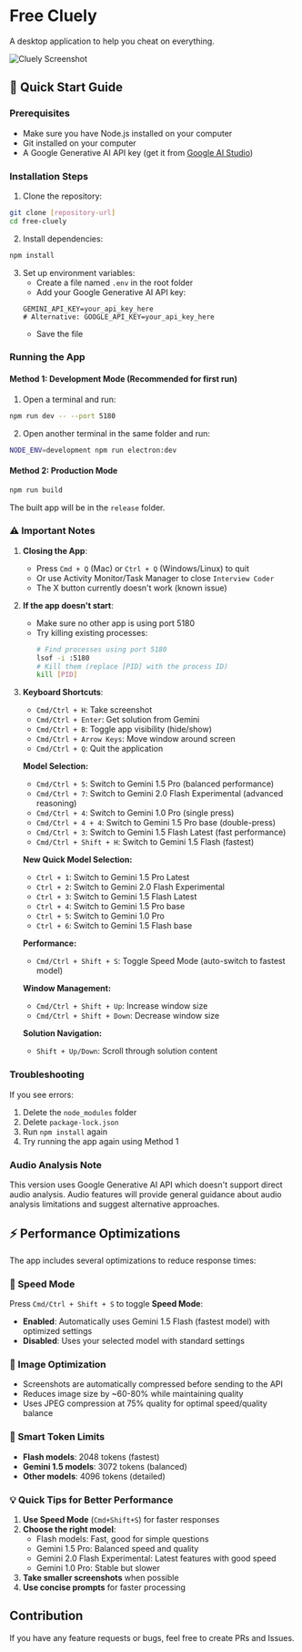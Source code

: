 # Free Cluely

A desktop application to help you cheat on everything. 

![Cluely Screenshot](image.png)

## 🚀 Quick Start Guide

### Prerequisites
- Make sure you have Node.js installed on your computer
- Git installed on your computer
- A Google Generative AI API key (get it from [Google AI Studio](https://aistudio.google.com/app/apikey))

### Installation Steps

1. Clone the repository:
```bash
git clone [repository-url]
cd free-cluely
```

2. Install dependencies:
```bash
npm install
```

3. Set up environment variables:
   - Create a file named `.env` in the root folder
   - Add your Google Generative AI API key:
   ```
   GEMINI_API_KEY=your_api_key_here
   # Alternative: GOOGLE_API_KEY=your_api_key_here
   ```
   - Save the file

### Running the App

#### Method 1: Development Mode (Recommended for first run)
1. Open a terminal and run:
```bash
npm run dev -- --port 5180
```

2. Open another terminal in the same folder and run:
```bash
NODE_ENV=development npm run electron:dev
```

#### Method 2: Production Mode
```bash
npm run build
```
The built app will be in the `release` folder.

### ⚠️ Important Notes

1. **Closing the App**: 
   - Press `Cmd + Q` (Mac) or `Ctrl + Q` (Windows/Linux) to quit
   - Or use Activity Monitor/Task Manager to close `Interview Coder`
   - The X button currently doesn't work (known issue)

2. **If the app doesn't start**:
   - Make sure no other app is using port 5180
   - Try killing existing processes:
     ```bash
     # Find processes using port 5180
     lsof -i :5180
     # Kill them (replace [PID] with the process ID)
     kill [PID]
     ```

3. **Keyboard Shortcuts**:
   * `Cmd/Ctrl + H`: Take screenshot
   * `Cmd/Ctrl + Enter`: Get solution from Gemini
   * `Cmd/Ctrl + B`: Toggle app visibility (hide/show)
   * `Cmd/Ctrl + Arrow Keys`: Move window around screen
   * `Cmd/Ctrl + Q`: Quit the application
   
   **Model Selection:**
   * `Cmd/Ctrl + 5`: Switch to Gemini 1.5 Pro (balanced performance)
   * `Cmd/Ctrl + 7`: Switch to Gemini 2.0 Flash Experimental (advanced reasoning)
   * `Cmd/Ctrl + 4`: Switch to Gemini 1.0 Pro (single press)
   * `Cmd/Ctrl + 4 + 4`: Switch to Gemini 1.5 Pro base (double-press)
   * `Cmd/Ctrl + 3`: Switch to Gemini 1.5 Flash Latest (fast performance)
   * `Cmd/Ctrl + Shift + H`: Switch to Gemini 1.5 Flash (fastest)
   
   **New Quick Model Selection:**
   * `Ctrl + 1`: Switch to Gemini 1.5 Pro Latest
   * `Ctrl + 2`: Switch to Gemini 2.0 Flash Experimental
   * `Ctrl + 3`: Switch to Gemini 1.5 Flash Latest
   * `Ctrl + 4`: Switch to Gemini 1.5 Pro base
   * `Ctrl + 5`: Switch to Gemini 1.0 Pro
   * `Ctrl + 6`: Switch to Gemini 1.5 Flash base
   
   **Performance:**
   * `Cmd/Ctrl + Shift + S`: Toggle Speed Mode (auto-switch to fastest model)
   
   **Window Management:**
   * `Cmd/Ctrl + Shift + Up`: Increase window size
   * `Cmd/Ctrl + Shift + Down`: Decrease window size
   
   **Solution Navigation:**
   * `Shift + Up/Down`: Scroll through solution content

### Troubleshooting

If you see errors:
1. Delete the `node_modules` folder
2. Delete `package-lock.json`
3. Run `npm install` again
4. Try running the app again using Method 1

### Audio Analysis Note

This version uses Google Generative AI API which doesn't support direct audio analysis. Audio features will provide general guidance about audio analysis limitations and suggest alternative approaches.

## ⚡ Performance Optimizations

The app includes several optimizations to reduce response times:

### 🚀 Speed Mode
Press `Cmd/Ctrl + Shift + S` to toggle **Speed Mode**:
- **Enabled**: Automatically uses Gemini 1.5 Flash (fastest model) with optimized settings
- **Disabled**: Uses your selected model with standard settings

### 📸 Image Optimization
- Screenshots are automatically compressed before sending to the API
- Reduces image size by ~60-80% while maintaining quality
- Uses JPEG compression at 75% quality for optimal speed/quality balance

### 🎯 Smart Token Limits
- **Flash models**: 2048 tokens (fastest)
- **Gemini 1.5 models**: 3072 tokens (balanced)
- **Other models**: 4096 tokens (detailed)

### 💡 Quick Tips for Better Performance
1. **Use Speed Mode** (`Cmd+Shift+S`) for faster responses
2. **Choose the right model**:
   - Flash models: Fast, good for simple questions
   - Gemini 1.5 Pro: Balanced speed and quality
   - Gemini 2.0 Flash Experimental: Latest features with good speed
   - Gemini 1.0 Pro: Stable but slower
3. **Take smaller screenshots** when possible
4. **Use concise prompts** for faster processing

## Contribution

If you have any feature requests or bugs, feel free to create PRs and Issues.
